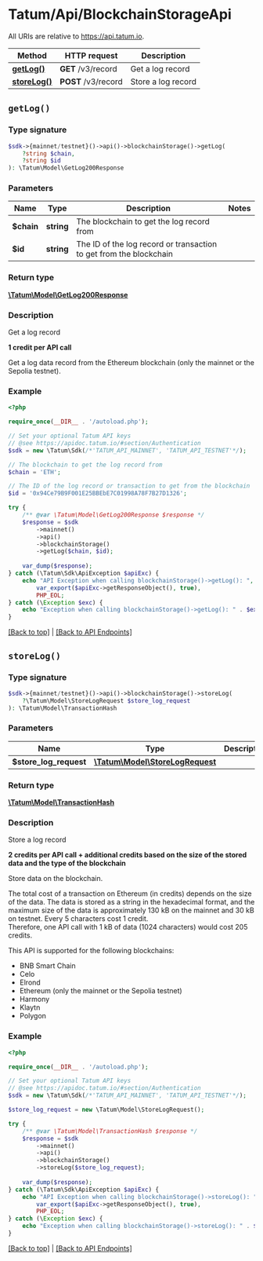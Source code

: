# Tatum/Api/BlockchainStorageApi

All URIs are relative to https://api.tatum.io.

Method | HTTP request | Description
------------- | ------------- | -------------
[**getLog()**](#getlog) | **GET** /v3/record | Get a log record
[**storeLog()**](#storelog) | **POST** /v3/record | Store a log record


## `getLog()`

### Type signature

```php
$sdk->{mainnet/testnet}()->api()->blockchainStorage()->getLog(
    ?string $chain, 
    ?string $id
): \Tatum\Model\GetLog200Response
```

### Parameters

Name | Type | Description  | Notes
------------- | ------------- | ------------- | -------------
 **$chain** | **string**| The blockchain to get the log record from |
 **$id** | **string**| The ID of the log record or transaction to get from the blockchain |

### Return type

[**\Tatum\Model\GetLog200Response**](../Model/GetLog200Response.md)

### Description

Get a log record

<p><b>1 credit per API call</b></p> <p>Get a log data record from the Ethereum blockchain (only the mainnet or the Sepolia testnet).</p>

### Example

```php
<?php

require_once(__DIR__ . '/autoload.php');

// Set your optional Tatum API keys
// @see https://apidoc.tatum.io/#section/Authentication
$sdk = new \Tatum\Sdk(/*'TATUM_API_MAINNET', 'TATUM_API_TESTNET'*/);

// The blockchain to get the log record from
$chain = 'ETH';

// The ID of the log record or transaction to get from the blockchain
$id = '0x94Ce79B9F001E25BBEbE7C01998A78F7B27D1326';

try {
    /** @var \Tatum\Model\GetLog200Response $response */
    $response = $sdk
        ->mainnet()
        ->api()
        ->blockchainStorage()
        ->getLog($chain, $id);
    
    var_dump($response);
} catch (\Tatum\Sdk\ApiException $apiExc) {
    echo "API Exception when calling blockchainStorage()->getLog(): ",
        var_export($apiExc->getResponseObject(), true),
        PHP_EOL;
} catch (\Exception $exc) {
    echo "Exception when calling blockchainStorage()->getLog(): " . $exc->getMessage() . PHP_EOL;
}
```

[[Back to top]](#) | [[Back to API Endpoints]](../index.md#api-endpoints)

## `storeLog()`

### Type signature

```php
$sdk->{mainnet/testnet}()->api()->blockchainStorage()->storeLog(
    ?\Tatum\Model\StoreLogRequest $store_log_request
): \Tatum\Model\TransactionHash
```

### Parameters

Name | Type | Description  | Notes
------------- | ------------- | ------------- | -------------
 **$store_log_request** | [**\Tatum\Model\StoreLogRequest**](../Model/StoreLogRequest.md)|  |

### Return type

[**\Tatum\Model\TransactionHash**](../Model/TransactionHash.md)

### Description

Store a log record

<p><b>2 credits per API call + additional credits based on the size of the stored data and the type of the blockchain</b></p> <p>Store data on the blockchain.</p> <p>The total cost of a transaction on Ethereum (in credits) depends on the size of the data. The data is stored as a string in the hexadecimal format, and the maximum size of the data is approximately 130 kB on the mainnet and 30 kB on testnet. Every 5 characters cost 1 credit.<br/> Therefore, one API call with 1 kB of data (1024 characters) would cost 205 credits.</p> <p>This API is supported for the following blockchains:</p> <ul> <li>BNB Smart Chain</li> <li>Celo</li> <li>Elrond</li> <li>Ethereum (only the mainnet or the Sepolia testnet)</li> <li>Harmony</li> <li>Klaytn</li> <li>Polygon</li> </ul>

### Example

```php
<?php

require_once(__DIR__ . '/autoload.php');

// Set your optional Tatum API keys
// @see https://apidoc.tatum.io/#section/Authentication
$sdk = new \Tatum\Sdk(/*'TATUM_API_MAINNET', 'TATUM_API_TESTNET'*/);

$store_log_request = new \Tatum\Model\StoreLogRequest();

try {
    /** @var \Tatum\Model\TransactionHash $response */
    $response = $sdk
        ->mainnet()
        ->api()
        ->blockchainStorage()
        ->storeLog($store_log_request);
    
    var_dump($response);
} catch (\Tatum\Sdk\ApiException $apiExc) {
    echo "API Exception when calling blockchainStorage()->storeLog(): ",
        var_export($apiExc->getResponseObject(), true),
        PHP_EOL;
} catch (\Exception $exc) {
    echo "Exception when calling blockchainStorage()->storeLog(): " . $exc->getMessage() . PHP_EOL;
}
```

[[Back to top]](#) | [[Back to API Endpoints]](../index.md#api-endpoints)
